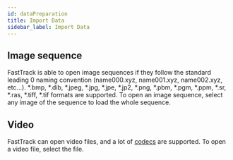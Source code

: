 ```yaml
---
id: dataPreparation
title: Import Data
sidebar_label: Import Data
---
```


## Image sequence

FastTrack is able to open image sequences if they follow the standard leading 0 naming convention (name000.xyz, name001.xyz, name002.xyz, etc...). *.bmp, *.dib, *.jpeg, *.jpg, *.jpe, *.jp2, *.png, *.pbm, *.pgm, *.ppm, *.sr, *.ras, *.tiff, *.tif formats are supported. To open an image sequence, select any image of the sequence to load the whole sequence.

## Video

FastTrack can open video files, and a lot of [codecs](https://www.ffmpeg.org/ffmpeg-codecs.html) are supported. To open a video file, select the file.
